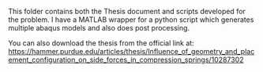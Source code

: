 This folder contains both the Thesis document and scripts developed for the problem. I have a MATLAB wrapper for a python script which generates multiple abaqus models and also does post processing.

You can also download the thesis from the official link at: https://hammer.purdue.edu/articles/thesis/Influence_of_geometry_and_placement_configuration_on_side_forces_in_compression_springs/10287302
